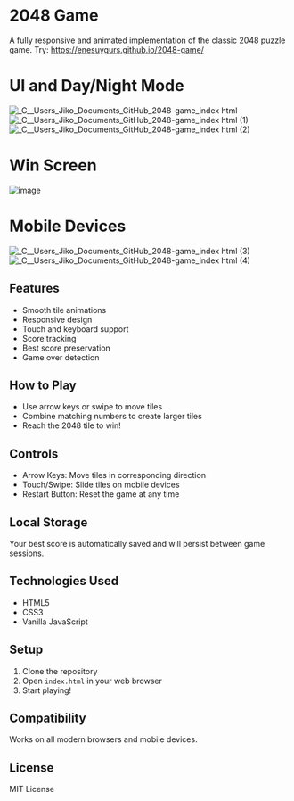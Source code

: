 # 2048 Game

A fully responsive and animated implementation of the classic 2048 puzzle game.
Try: https://enesuygurs.github.io/2048-game/

# UI and Day/Night Mode
![_C__Users_Jiko_Documents_GitHub_2048-game_index html](https://github.com/user-attachments/assets/b11c93c3-134f-4989-9945-2c3c76918c23)
![_C__Users_Jiko_Documents_GitHub_2048-game_index html (1)](https://github.com/user-attachments/assets/285a642d-94f7-48e3-856f-18abbc7c3daf)
![_C__Users_Jiko_Documents_GitHub_2048-game_index html (2)](https://github.com/user-attachments/assets/6c1b4008-28c7-476d-9226-1346ef183059)
# Win Screen
![image](https://github.com/user-attachments/assets/d6ed1e20-63e8-4b04-98a0-00ee6871e076)
# Mobile Devices
![_C__Users_Jiko_Documents_GitHub_2048-game_index html (3)](https://github.com/user-attachments/assets/1716c686-1110-4746-aaba-651d9b0bdd15)
![_C__Users_Jiko_Documents_GitHub_2048-game_index html (4)](https://github.com/user-attachments/assets/9b073760-f21c-45af-8fef-b63638c2d1c0)





## Features

- Smooth tile animations
- Responsive design
- Touch and keyboard support
- Score tracking
- Best score preservation
- Game over detection

## How to Play

- Use arrow keys or swipe to move tiles
- Combine matching numbers to create larger tiles
- Reach the 2048 tile to win!

## Controls

- Arrow Keys: Move tiles in corresponding direction
- Touch/Swipe: Slide tiles on mobile devices
- Restart Button: Reset the game at any time

## Local Storage

Your best score is automatically saved and will persist between game sessions.

## Technologies Used

- HTML5
- CSS3
- Vanilla JavaScript

## Setup

1. Clone the repository
2. Open `index.html` in your web browser
3. Start playing!

## Compatibility

Works on all modern browsers and mobile devices.

## License

MIT License
